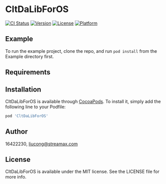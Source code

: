 # CltDaLibForOS

[![CI Status](https://img.shields.io/travis/16422230/CltDaLibForOS.svg?style=flat)](https://travis-ci.org/16422230/CltDaLibForOS)
[![Version](https://img.shields.io/cocoapods/v/CltDaLibForOS.svg?style=flat)](https://cocoapods.org/pods/CltDaLibForOS)
[![License](https://img.shields.io/cocoapods/l/CltDaLibForOS.svg?style=flat)](https://cocoapods.org/pods/CltDaLibForOS)
[![Platform](https://img.shields.io/cocoapods/p/CltDaLibForOS.svg?style=flat)](https://cocoapods.org/pods/CltDaLibForOS)

## Example

To run the example project, clone the repo, and run `pod install` from the Example directory first.

## Requirements

## Installation

CltDaLibForOS is available through [CocoaPods](https://cocoapods.org). To install
it, simply add the following line to your Podfile:

```ruby
pod 'CltDaLibForOS'
```

## Author

16422230, liucong@streamax.com

## License

CltDaLibForOS is available under the MIT license. See the LICENSE file for more info.
